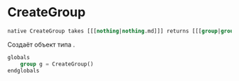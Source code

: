 # CreateGroup

```sql
native CreateGroup takes [[[nothing|nothing.md]]] returns [[[group|group.md]]]
```

Создаёт объект типа [](group.md).

```sql
globals
    group g = CreateGroup()
endglobals
```